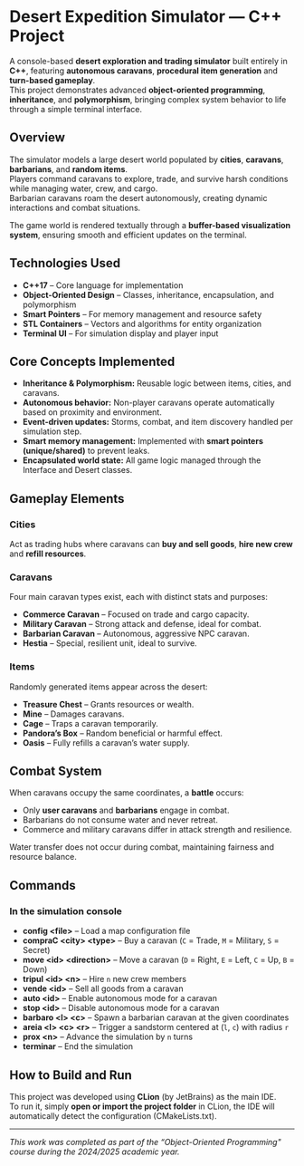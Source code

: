 # Desert Expedition Simulator — C++ Project

A console-based **desert exploration and trading simulator** built entirely in **C++**, featuring **autonomous caravans**, **procedural item generation** and **turn-based gameplay**.  
This project demonstrates advanced **object-oriented programming**, **inheritance**, and **polymorphism**, bringing complex system behavior to life through a simple terminal interface.

## Overview

The simulator models a large desert world populated by **cities**, **caravans**, **barbarians**, and **random items**.  
Players command caravans to explore, trade, and survive harsh conditions while managing water, crew, and cargo.  
Barbarian caravans roam the desert autonomously, creating dynamic interactions and combat situations.

The game world is rendered textually through a **buffer-based visualization system**, ensuring smooth and efficient updates on the terminal.



## Technologies Used

- **C++17** – Core language for implementation  
- **Object-Oriented Design** – Classes, inheritance, encapsulation, and polymorphism  
- **Smart Pointers** – For memory management and resource safety  
- **STL Containers** – Vectors and algorithms for entity organization  
- **Terminal UI** – For simulation display and player input  

## Core Concepts Implemented

- **Inheritance & Polymorphism:** Reusable logic between items, cities, and caravans.  
- **Autonomous behavior:** Non-player caravans operate automatically based on proximity and environment.  
- **Event-driven updates:** Storms, combat, and item discovery handled per simulation step.  
- **Smart memory management:** Implemented with **smart pointers (unique/shared)** to prevent leaks.  
- **Encapsulated world state:** All game logic managed through the Interface and Desert classes.  

## Gameplay Elements

### Cities
Act as trading hubs where caravans can **buy and sell goods**, **hire new crew** and **refill resources**.

### Caravans
Four main caravan types exist, each with distinct stats and purposes:
- **Commerce Caravan** – Focused on trade and cargo capacity.  
- **Military Caravan** – Strong attack and defense, ideal for combat.  
- **Barbarian Caravan** – Autonomous, aggressive NPC caravan.  
- **Hestia** – Special, resilient unit, ideal to survive.

### Items
Randomly generated items appear across the desert:
- **Treasure Chest** – Grants resources or wealth.  
- **Mine** – Damages caravans.  
- **Cage** – Traps a caravan temporarily.  
- **Pandora’s Box** – Random beneficial or harmful effect.  
- **Oasis** – Fully refills a caravan’s water supply.

## Combat System

When caravans occupy the same coordinates, a **battle** occurs:
- Only **user caravans** and **barbarians** engage in combat.  
- Barbarians do not consume water and never retreat.  
- Commerce and military caravans differ in attack strength and resilience.  

Water transfer does not occur during combat, maintaining fairness and resource balance.

## Commands

### In the simulation console
- **config \<file\>** – Load a map configuration file  
- **compraC \<city\> \<type\>** – Buy a caravan (`C` = Trade, `M` = Military, `S` = Secret)  
- **move \<id\> \<direction\>** – Move a caravan (`D` = Right, `E` = Left, `C` = Up, `B` = Down)  
- **tripul \<id\> \<n\>** – Hire `n` new crew members  
- **vende \<id\>** – Sell all goods from a caravan  
- **auto \<id\>** – Enable autonomous mode for a caravan  
- **stop \<id\>** – Disable autonomous mode for a caravan  
- **barbaro \<l\> \<c\>** – Spawn a barbarian caravan at the given coordinates  
- **areia \<l\> \<c\> \<r\>** – Trigger a sandstorm centered at (`l`, `c`) with radius `r`  
- **prox \<n\>** – Advance the simulation by `n` turns  
- **terminar** – End the simulation

## How to Build and Run


This project was developed using **CLion** (by JetBrains) as the main IDE.  
To run it, simply **open or import the project folder** in CLion, the IDE will automatically detect the configuration (CMakeLists.txt).  


---
*This work was completed as part of the “Object-Oriented Programming" course during the 2024/2025 academic year.*

